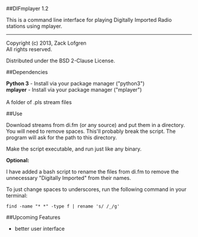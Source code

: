 ##DIFmplayer 1.2

This is a command line interface for playing Digitally Imported Radio stations using mplayer.

---

Copyright (c) 2013, Zack Lofgren<br>
All rights reserved.

Distributed under the BSD 2-Clause License.

##Dependencies

**Python 3** - Install via your package manager ("python3")<br>
**mplayer** - Install via your package manager ("mplayer")
<br><br>
A folder of .pls stream files

##Use

Download streams from di.fm (or any source) and put them in a directory. You will need to remove spaces. This'll probably break the script. The program will ask for the path to this directory.

Make the script executable, and run just like any binary.

**Optional:**

I have added a bash script to rename the files from di.fm to remove the unnecessary "Digitally Imported" from their names.

To just change spaces to underscores, run the following command in your terminal:

    find -name "* *" -type f | rename 's/ /_/g'

##Upcoming Features

* better user interface
